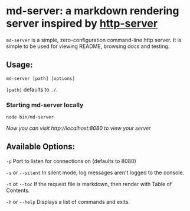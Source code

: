 # md-server: a markdown rendering server inspired by [http-server](https://github.com/nodeapps/http-server)

`md-server` is a simple, zero-configuration command-line http server. It is simple to be used for viewing README, browsing docs and testing.

## Usage:

	md-server [path] [options]

`[path]` defaults to `./`.

### Starting md-server locally

	node bin/md-server

*Now you can visit http://localhost:8080 to view your server*

## Available Options:

`-p` Port to listen for connections on (defaults to 8080)

`-s` or `--silent` In silent mode, log messages aren't logged to the console.

`-t` ot `--toc` If the request file is markdown, then render with Table of Contents.

`-h` or `--help` Displays a list of commands and exits.